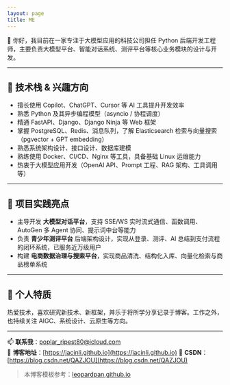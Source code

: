 ```yaml
---
layout: page
title: ME
---
```


👋 你好，我目前在一家专注于大模型应用的科技公司担任 Python 后端开发工程师，主要负责大模型平台、智能对话系统、测评平台等核心业务模块的设计与开发。

---

## 🧠 技术栈 & 兴趣方向

- 擅长使用 Copilot、ChatGPT、Cursor 等 AI 工具提升开发效率
- 熟悉 Python 及其异步编程模型（asyncio / 协程调度）
- 精通 FastAPI、Django、Django Ninja 等 Web 框架
- 掌握 PostgreSQL、Redis、消息队列，了解 Elasticsearch 检索与向量搜索（pgvector + GPT embedding）
- 熟悉系统架构设计、接口设计、数据库建模
- 熟练使用 Docker、CI/CD、Nginx 等工具，具备基础 Linux 运维能力
- 热衷于大模型应用开发（OpenAI API、Prompt 工程、RAG 架构、工具调用等）

---

## 🧩 项目实践亮点

- 主导开发 **大模型对话平台**，支持 SSE/WS 实时流式通信、函数调用、AutoGen 多 Agent 协同、提示词中台等能力
- 负责 **青少年测评平台** 后端架构设计，实现从登录、测评、AI 总结到支付流程的闭环系统，已服务近万级用户
- 构建 **电商数据治理与搜索平台**，实现商品清洗、结构化入库、向量化检索与商品榜单系统

---

## 💬 个人特质

热爱技术，喜欢研究新技术、新框架，并乐于将所学分享记录于博客。工作之外，也持续关注 AIGC、系统设计、云原生等方向。

---

📫 **联系我**：poplar_ripest80@icloud.com  
🔗 **博客地址**：[https://jacinli.github.io](https://jacinli.github.io)
🔗 **CSDN**：[https://blog.csdn.net/QAZJOU](https://blog.csdn.net/QAZJOU)

> 本博客模板参考：<a target="_blank" href='https://github.com/leopardpan/leopardpan.github.io/'>leopardpan.github.io</a>